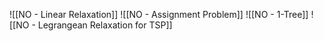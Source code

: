 ![[NO - Linear Relaxation]]
![[NO - Assignment Problem]]
![[NO - 1-Tree]]
![[NO - Legrangean Relaxation for TSP]]